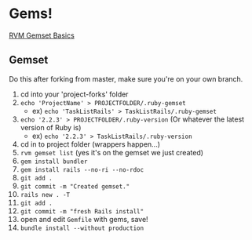 # Gems!

[RVM Gemset Basics](https://rvm.io/gemsets/basics)

## Gemset

Do this after forking from master, make sure you're on your own branch.

1.  cd into your 'project-forks' folder
2.  `echo 'ProjectName' > PROJECTFOLDER/.ruby-gemset`
    - ex) `echo 'TaskListRails' > TaskListRails/.ruby-gemset`
3.  `echo '2.2.3' > PROJECTFOLDER/.ruby-version` (Or whatever the latest version of Ruby is)
    - ex) `echo '2.2.3' > TaskListRails/.ruby-version`
4.  cd in to project folder (wrappers happen...)
5.  `rvm gemset list` (yes it's on the gemset we just created)
6.  `gem install bundler`
7.  `gem install rails --no-ri --no-rdoc`
8.  `git add .`
9.  `git commit -m "Created gemset."`
10. `rails new . -T`
11. `git add .`
12. `git commit -m "fresh Rails install"`
13. open and edit `Gemfile` with gems, save!
14. `bundle install --without production`
